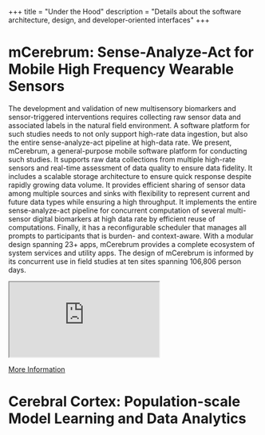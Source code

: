 +++
title = "Under the Hood"
description = "Details about the software architecture, design, and developer-oriented interfaces"
+++



# mCerebrum: Sense-Analyze-Act for Mobile High Frequency Wearable Sensors
The development and validation of new multisensory biomarkers and sensor-triggered interventions requires collecting raw sensor data and associated labels in the natural field environment. A software platform for such studies needs to not only support high-rate data ingestion, but also the entire sense-analyze-act pipeline at high-data rate.
We present, mCerebrum, a general-purpose mobile software platform for conducting such studies. It supports raw data collections from multiple high-rate sensors and real-time assessment of data quality to ensure data fidelity. It includes a scalable storage architecture to ensure quick response despite rapidly growing data volume. It provides efficient sharing of sensor data among multiple sources and sinks with flexibility to represent current and future data types while ensuring a high throughput. It implements the entire sense-analyze-act pipeline for concurrent computation of several multi-sensor digital biomarkers at high data rate by efficient reuse of computations. Finally, it has a reconfigurable scheduler that manages all prompts to participants that is burden- and context-aware.
With a modular design spanning 23+ apps, mCerebrum provides a complete ecosystem of system services and utility apps.
The design of mCerebrum is informed by its concurrent use in field studies at ten sites spanning 106,806 person days.

<div class="row">
  <!-- 16:9 aspect ratio -->
  <div class="embed-responsive embed-responsive-16by9">
    <iframe allowFullScreen='allowFullScreen' class="embed-responsive-item" src="https://www.youtube.com/embed/ENngs9eL4VQ?controls=2&showinfo=0"></iframe>
  </div>

</div>

[More Information](mcerebrum)


# Cerebral Cortex: Population-scale Model Learning and Data Analytics
